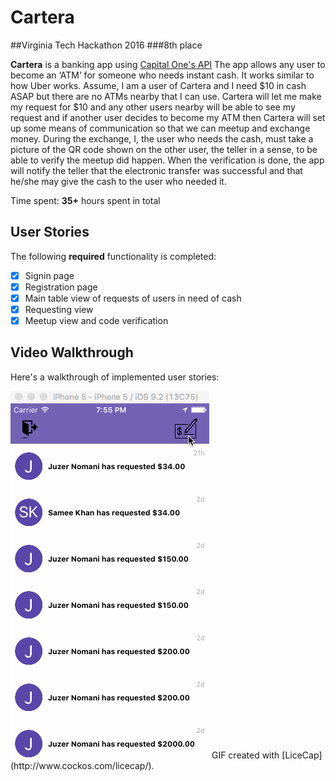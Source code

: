 # Cartera
##Virginia Tech Hackathon 2016
###8th place

**Cartera** is a banking app using [Capital One's API](http://api.reimaginebanking.com/)
The app allows any user to become an ‘ATM’ for someone who needs instant cash. It works similar to how Uber works. Assume, I am a user of Cartera and I need $10 in cash ASAP but there are no ATMs nearby that I can use. Cartera will let me make my request for $10 and any other users nearby will be able to see my request and if another user decides to become my ATM then Cartera will set up some means of communication so that we can meetup and exchange money. During the exchange, I, the user
who needs the cash, must take a picture of the QR code shown on the other user, the teller in a sense, to be able to verify the meetup did happen. When the verification is done, the app will notify the teller that the electronic transfer was successful and that he/she may give the cash to the user who needed it.

Time spent: **35+** hours spent in total
## User Stories

The following **required** functionality is completed:

- [x] Signin page
- [x] Registration page
- [x] Main table view of requests of users in need of cash
- [x] Requesting view
- [x] Meetup view and code verification

## Video Walkthrough 

  Here's a walkthrough of implemented user stories:

  <img src='images/cartera.gif' title='Video Walkthrough' width='' alt='Video Walkthrough' />
  GIF created with [LiceCap](http://www.cockos.com/licecap/).
